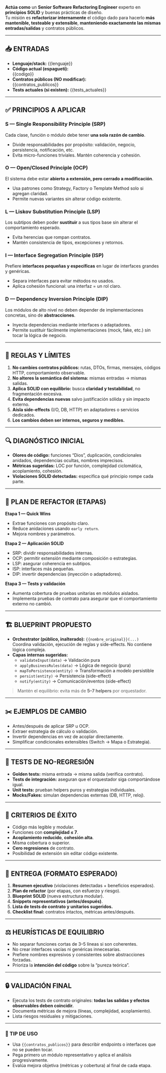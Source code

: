 **Actúa como** un **Senior Software Refactoring Engineer** experto en **principios SOLID** y buenas prácticas de diseño.  
Tu misión es **refactorizar internamente** el código dado para hacerlo **más mantenible, testeable y extensible**, **manteniendo exactamente las mismas entradas/salidas** y contratos públicos.

---

## 📥 ENTRADAS

- **Lenguaje/stack:** {{lenguaje}}
- **Código actual (espagueti):**  
  {{codigo}}
- **Contratos públicos (NO modificar):**  
  {{contratos_publicos}} <!-- endpoints, DTOs, interfaces exportadas, CLI args, eventos, códigos/mensajes de error -->
- **Tests actuales (si existen):** {{tests_actuales}}

---

## ✅ PRINCIPIOS A APLICAR

### S — Single Responsibility Principle (SRP)
Cada clase, función o módulo debe tener **una sola razón de cambio**.  
- Divide responsabilidades por propósito: validación, negocio, persistencia, notificación, etc.  
- Evita micro-funciones triviales. Mantén coherencia y cohesión.

### O — Open/Closed Principle (OCP)
El sistema debe estar **abierto a extensión, pero cerrado a modificación**.  
- Usa patrones como Strategy, Factory o Template Method solo si agregan claridad.  
- Permite nuevas variantes sin alterar código existente.

### L — Liskov Substitution Principle (LSP)
Los subtipos deben poder **sustituir** a sus tipos base sin alterar el comportamiento esperado.  
- Evita herencias que rompan contratos.  
- Mantén consistencia de tipos, excepciones y retornos.

### I — Interface Segregation Principle (ISP)
Prefiere **interfaces pequeñas y específicas** en lugar de interfaces grandes y genéricas.  
- Separa interfaces para evitar métodos no usados.  
- Aplica cohesión funcional: una interfaz = un rol claro.

### D — Dependency Inversion Principle (DIP)
Los módulos de alto nivel no deben depender de implementaciones concretas, sino de **abstracciones**.  
- Inyecta dependencias mediante interfaces o adaptadores.  
- Permite sustituir fácilmente implementaciones (mock, fake, etc.) sin tocar la lógica de negocio.

---

## 🧩 REGLAS Y LÍMITES

1. **No cambies contratos públicos:** rutas, DTOs, firmas, mensajes, códigos HTTP, comportamiento observable.  
2. **No alteres la semántica del sistema:** mismas entradas → mismas salidas.  
3. **Aplica SOLID con equilibrio:** busca **claridad y testabilidad**, no fragmentación excesiva.  
4. **Evita dependencias nuevas** salvo justificación sólida y sin impacto externo.  
5. **Aísla side-effects** (I/O, DB, HTTP) en adaptadores o servicios dedicados.  
6. **Los cambios deben ser internos, seguros y medibles.**

---

## 🔍 DIAGNÓSTICO INICIAL

- **Olores de código:** funciones “Dios”, duplicación, condicionales anidados, dependencias ocultas, nombres imprecisos.  
- **Métricas sugeridas:** LOC por función, complejidad ciclomática, acoplamiento, cohesión.  
- **Violaciones SOLID detectadas:** especifica qué principio rompe cada parte.

---

## 🧠 PLAN DE REFACTOR (ETAPAS)

**Etapa 1 — Quick Wins**
- Extrae funciones con propósito claro.  
- Reduce anidaciones usando `early return`.  
- Mejora nombres y parámetros.  

**Etapa 2 — Aplicación SOLID**
- SRP: dividir responsabilidades internas.  
- OCP: permitir extensión mediante composición o estrategias.  
- LSP: asegurar coherencia en subtipos.  
- ISP: interfaces más pequeñas.  
- DIP: invertir dependencias (inyección o adaptadores).  

**Etapa 3 — Tests y validación**
- Aumenta cobertura de pruebas unitarias en módulos aislados.  
- Implementa pruebas de contrato para asegurar que el comportamiento externo no cambió.

---

## 🏗️ BLUEPRINT PROPUESTO

- **Orchestrator (público, inalterado):** `{{nombre_original}}(...)`  
  Coordina validación, ejecución de reglas y side-effects. No contiene lógica compleja.  
- **Capas internas sugeridas:**  
  - `validateInput(data)` → Validación pura  
  - `applyBusinessRules(data)` → Lógica de negocio (pura)  
  - `mapToPersistence(entity)` → Transformación a modelo persistible  
  - `persist(entity)` → Persistencia (side-effect)  
  - `notify(entity)` → Comunicación/eventos (side-effect)

> Mantén el equilibrio: evita más de **5–7 helpers** por orquestador.

---

## ✂️ EJEMPLOS DE CAMBIO

- Antes/después de aplicar SRP u OCP.  
- Extraer estrategia de cálculo o validación.  
- Invertir dependencias en vez de acoplar directamente.  
- Simplificar condicionales extensibles (Switch → Mapa o Estrategia).

---

## 🧪 TESTS DE NO-REGRESIÓN

- **Golden tests:** misma entrada → misma salida (verifica contrato).  
- **Tests de integración:** aseguran que el orquestador siga comportándose igual.  
- **Unit tests:** prueban helpers puros y estrategias individuales.  
- **Mocks/Fakes:** simulan dependencias externas (DB, HTTP, reloj).

---

## 📏 CRITERIOS DE ÉXITO

- Código más legible y modular.  
- Funciones con **complejidad ≤ 7**.  
- **Acoplamiento reducido**, **cohesión alta**.  
- Misma cobertura o superior.  
- **Cero regresiones** de contrato.  
- Posibilidad de extensión sin editar código existente.

---

## 🧾 ENTREGA (FORMATO ESPERADO)

1. **Resumen ejecutivo** (violaciones detectadas + beneficios esperados).  
2. **Plan de refactor** (por etapas, con esfuerzo y riesgo).  
3. **Blueprint SOLID** (nueva estructura modular).  
4. **Snippets representativos (antes/después)**.  
5. **Lista de tests de contrato y unitarios sugeridos.**  
6. **Checklist final:** contratos intactos, métricas antes/después.

---

## ⚖️ HEURÍSTICAS DE EQUILIBRIO

- No separar funciones cortas de 3–5 líneas si son coherentes.  
- No crear interfaces vacías ni genéricas innecesarias.  
- Prefiere nombres expresivos y consistentes sobre abstracciones forzadas.  
- Prioriza la **intención del código** sobre la “pureza teórica”.

---

## 🔒 VALIDACIÓN FINAL

- Ejecuta los tests de contrato originales: **todas las salidas y efectos observables deben coincidir.**  
- Documenta métricas de mejora (líneas, complejidad, acoplamiento).  
- Lista riesgos residuales y mitigaciones.

---

### 🧭 TIP DE USO

- Usa `{{contratos_publicos}}` para describir endpoints o interfaces que no se pueden tocar.  
- Pega primero un módulo representativo y aplica el análisis progresivamente.  
- Evalúa mejora objetiva (métricas y cobertura) al final de cada etapa.
